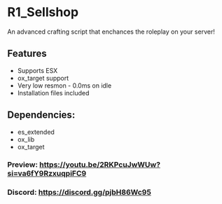 # R1_Sellshop
An advanced crafting script that enchances the roleplay on your server!

## Features
- Supports ESX
- ox_target support
- Very low resmon - 0.0ms on idle
- Installation files included

## Dependencies:
- es_extended
- ox_lib
- ox_target

### Preview: https://youtu.be/2RKPcuJwWUw?si=va6fY9RzxuqpiFC9
### Discord: https://discord.gg/pjbH86Wc95
